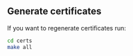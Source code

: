 ## Generate certificates

If you want to regenerate certificates run:

```bash
cd certs
make all
```